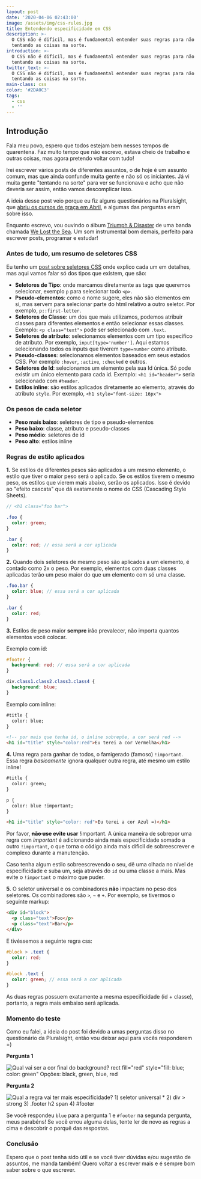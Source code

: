 ```yaml
---
layout: post
date: '2020-04-06 02:43:00'
image: /assets/img/css-rules.jpg
title: Entendendo especificidade em CSS
description: >-
  O CSS não é difícil, mas é fundamental entender suas regras para não ficar
  tentando as coisas na sorte.
introduction: >-
  O CSS não é difícil, mas é fundamental entender suas regras para não ficar
  tentando as coisas na sorte.
twitter_text: >-
  O CSS não é difícil, mas é fundamental entender suas regras para não ficar
  tentando as coisas na sorte.
main-class: css
color: '#2DA0C3'
tags:
  - css
  - ''
---
```

## Introdução

Fala meu povo, espero que todos estejam bem nesses tempos de quarentena. Faz muito tempo que não escrevo, estava cheio de trabalho e outras coisas, mas agora pretendo voltar com tudo! 

Irei escrever vários posts de diferentes assuntos, o de hoje é um assunto comum, mas que ainda confunde muita gente e não só os iniciantes. Já vi muita gente "tentando na sorte" para ver se funcionava e acho que não deveria ser assim, então vamos descomplicar isso.

A ideia desse post veio porque eu fiz alguns questionários na Pluralsight, que [abriu os cursos de graça em Abril](https://www.pluralsight.com/offer/2020/free-april-month), e algumas das perguntas eram sobre isso.

Enquanto escrevo, vou ouvindo o álbum [Triumph & Disaster](https://open.spotify.com/album/5VbiQX9WB7ZDNvFOy3pY7J?si=t1I5SJAhRlycG352f4VKSg) de uma banda chamada [We Lost the Sea](https://open.spotify.com/artist/7GVByFFfFJYCzK4d8ZyL6s?si=MseOnVrwSU-BuXfYCVexzA). Um som instrumental bom demais, perfeito para escrever posts, programar e estudar!

### Antes de tudo, um resumo de seletores CSS

Eu tenho um [post sobre seletores CSS](https://willianjusten.com.br/alguns-seletores-css-importantes-para-aprender/) onde explico cada um em detalhes, mas aqui vamos falar só dos tipos que existem, que são:

* **Seletores de Tipo**: onde marcamos diretamente as tags que queremos selecionar, exemplo `p` para selecionar todo `<p>`.
* **Pseudo-elementos**: como o nome sugere, eles não são elementos em si, mas servem para selecionar parte do html relativo a outro seletor. Por exemplo, `p::first-letter`.
* **Seletores de Classe**: um dos que mais utilizamos, podemos atribuir classes para diferentes elementos e então selecionar essas classes. Exemplo: `<p class="text">` pode ser selecionado com `.text`.
* **Seletores de atributo**: selecionamos elementos com um tipo específico de atributo. Por exemplo, `input[type='number']`. Aqui estamos selecionando todos os inputs que tiverem `type=number` como atributo.
* **Pseudo-classes**: selecionamos elementos baseados em seus estados CSS. Por exemplo `:hover`, `:active`, `:checked` e outros.
* **Seletores de Id**: selecionamos um elemento pela sua Id única. Só pode existir um único elemento para cada id. Exemplo: `<h1 id="header">` seria selecionado com `#header`.
* **Estilos inline**: são estilos aplicados diretamente ao elemento, através do atributo `style`. Por exemplo, `<h1 style="font-size: 16px">`

### Os pesos de cada seletor

* **Peso mais baixo**: seletores de tipo e pseudo-elementos
* **Peso baixo**: classe, atributo e pseudo-classes
* **Peso médio**: seletores de id
* **Peso alto**: estilos inline

### Regras de estilo aplicados

**1.** Se estilos de diferentes pesos são aplicados a um mesmo elemento, o estilo que tiver o maior peso será o aplicado. Se os estilos tiverem o mesmo peso, os estilos que vierem mais abaixo, serão os aplicados. Isso é devido ao "efeito cascata" que dá exatamente o nome do CSS (Cascading Style Sheets).

```scss
// <h1 class="foo bar">

.foo {
  color: green;
}

.bar {
  color: red; // essa será a cor aplicada
}
```

**2.** Quando dois seletores de mesmo peso são aplicados a um elemento, é contado como 2x o peso. Por exemplo, elementos com duas classes aplicadas terão um peso maior do que um elemento com só uma classe.

```scss
.foo.bar {
  color: blue; // essa será a cor aplicada
}

.bar {
  color: red;
}
```

**3.** Estilos de peso maior **sempre** irão prevalecer, não importa quantos elementos você colocar. 

Exemplo com id:

```scss
#footer {
  background: red; // essa será a cor aplicada
}

div.class1.class2.class3.class4 {
  background: blue;
}
```

Exemplo com inline:

```html
#title {
  color: blue;
}

<!-- por mais que tenha id, o inline sobrepõe, a cor será red -->
<h1 id="title" style="color:red">Eu terei a cor Vermelha</h1>
```

**4.** Uma regra para ganhar de todos, o famigerado (famoso) `!important`. Essa regra _basicamente_ ignora qualquer outra regra, até mesmo um estilo inline!

```html
#title {
  color: green;
}

p {
  color: blue !important;
}

<h1 id="title" style="color: red">Eu terei a cor Azul =)</h1>
```

Por favor, **~~não use~~ evite usar** !important. A única maneira de sobrepor uma regra com _important_ é adicionando ainda mais especificidade somado a outro `!important`, o que torna o código ainda mais dificil de sobreescrever e complexo durante a manutenção.

Caso tenha algum estilo sobreescrevendo o seu, dê uma olhada no nível de especificidade e suba um, seja através do `id` ou uma classe a mais. Mas evite o `!important` o máximo que puder.

**5**. O seletor universal e os combinadores **não** impactam no peso dos seletores. Os combinadores são `>`, `~` e `+`. Por exemplo, se tivermos o seguinte markup:

```html
<div id="block">
  <p class="text">Foo</p>
  <p class="text">Bar</p>
</div>
```

E tivéssemos a seguinte regra css:

```scss
#block > .text {
  color: red;
}

#block .text {
  color: green; // essa será a cor aplicada
}
```

As duas regras possuem exatamente a mesma especificidade (id + classe), portanto, a regra mais embaixo será aplicada.

### Momento do teste

Como eu falei, a ideia do post foi devido a umas perguntas disso no questionário da Pluralsight, então vou deixar aqui para vocês responderem =)

**Pergunta 1**

![Qual vai ser a cor final do background? rect fill="red" style="fill: blue; color: green" Opções: black, green, blue, red](/assets/img/css-question-1.jpeg)

**Pergunta 2**

![Qual a regra vai ter mais especificidade? 1) seletor universal * 2) div > strong 3) .footer h2 span 4) #footer](/assets/img/css-question-2.jpeg)

Se você respondeu `blue` para a pergunta 1 e `#footer` na segunda pergunta, meus parabéns! Se você errou alguma delas, tente ler de novo as regras a cima e descobrir o porquê das respostas.

### Conclusão

Espero que o post tenha sido útil e se você tiver dúvidas e/ou sugestão de assuntos, me manda também! Quero voltar a escrever mais e é sempre bom saber sobre o que escrever.
